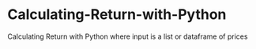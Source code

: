 # Calculating-Return-with-Python
Calculating Return with Python where input is a list or dataframe of prices
